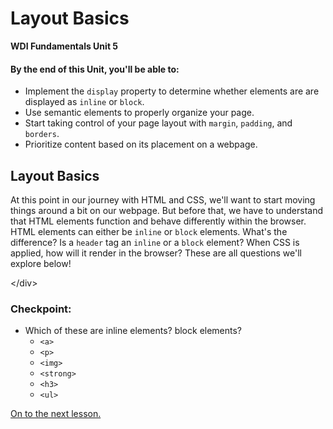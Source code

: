 # Layout Basics

**WDI Fundamentals Unit 5**

#### By the end of this Unit, you'll be able to:

* Implement the `display` property to determine whether elements are are displayed as `inline` or `block`.
* Use semantic elements to properly organize your page.
* Start taking control of your page layout with `margin`, `padding`, and `borders`.
* Prioritize content based on its placement on a webpage.

## Layout Basics

At this point in our journey with HTML and CSS, we'll want to start moving things around a bit on our webpage. But before that, we have to understand that HTML elements function and behave differently within the browser. HTML elements can either be `inline` or `block` elements. What's the difference? Is a `header` tag an `inline` or a `block` element? When CSS is applied, how will it render in the browser? These are all questions we'll explore below!

&lt;/div&gt;

### Checkpoint:

* Which of these are inline elements? block elements?
  * `<a>`
  * `<p>`
  * `<img>`
  * `<strong>`
  * `<h3>`
  * `<ul>`

[On to the next lesson.](semantic-elements.md)

